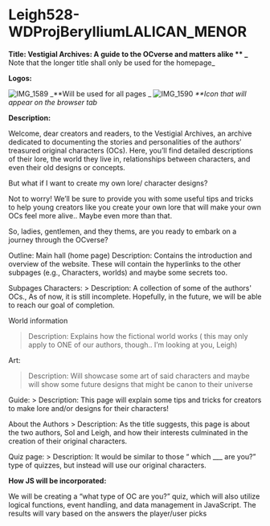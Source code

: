 # Leigh528-WDProjBerylliumLALICAN_MENOR
**Title: Vestigial Archives: A guide to the OCverse and matters alike **
_** Note that the longer title shall only be used for the homepage_

**Logos:**


![IMG_1589](https://github.com/user-attachments/assets/7c0df884-ef1b-4145-b431-ca67c1f2a06e)
_**Will be used for all pages   _
![IMG_1590](https://github.com/user-attachments/assets/3b00e723-f4bf-49f9-813c-dba3d70fd311) 
_**Icon that will appear on the browser tab_


**Description:**

Welcome, dear creators and readers, to the Vestigial Archives, an archive dedicated to documenting the stories and personalities of the authors’ treasured original characters (OCs). Here, you’ll find detailed descriptions of their lore, the world they live in, relationships between characters, and even their old designs or concepts.

But what if I want to create my own lore/ character designs?

Not to worry! We’ll be sure to provide you with some useful tips and tricks to help young creators like you create your own lore that will make your own OCs feel more alive.. Maybe even more than that.

So, ladies, gentlemen, and they thems, are you ready to embark on a journey through the OCverse?

Outline:
Main hall (home page)
Description: Contains the introduction and overview of the website. These will contain the hyperlinks to the other subpages (e.g., Characters, worlds) and maybe some secrets too. 

Subpages 
Characters: 
                         > Description: A collection of some of the authors' OCs., As of now, it is still incomplete. Hopefully, in the future, we will be able to reach our goal of completion.  

World information
 > Description:  Explains how the fictional world works ( this may only apply to ONE of our authors, though.. I’m looking at you, Leigh)

Art:
 > Description: Will showcase some art of said characters and maybe will show some future designs that might be canon to their universe

Guide: 
		  > Description: This page will explain some tips and tricks for creators to make lore and/or designs for their characters!

About the Authors
		 > Description: As the title suggests, this page is about the two authors, Sol and Leigh, and how their interests culminated in the creation of their original characters.

Quiz page:
 		 > Description: It would be similar to those “ which ___ are you?” type of quizzes, but instead will use our original characters. 



<b>How JS will be incorporated:</b>

 We will be creating a “what type of OC are you?” quiz, which will also utilize logical functions, event handling, and data management in JavaScript. The results will vary based on the answers the player/user picks







